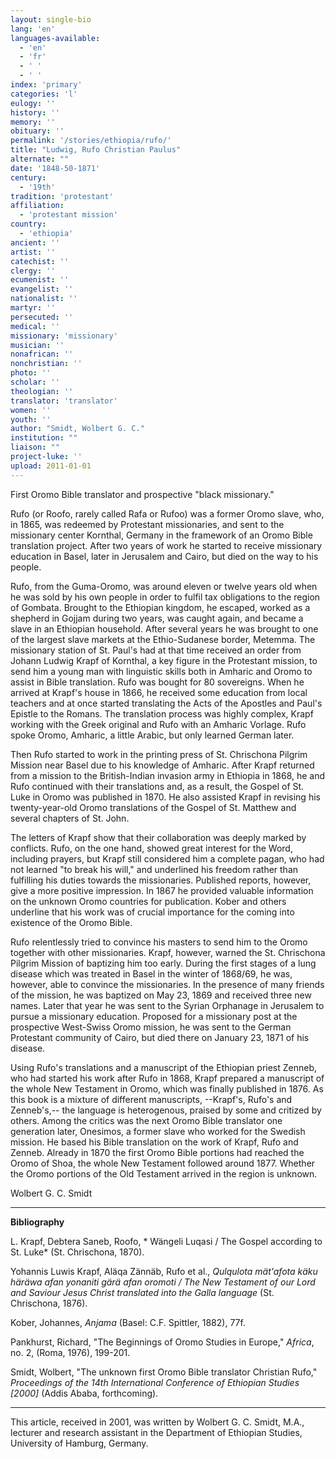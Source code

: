 ```yaml
---
layout: single-bio
lang: 'en'
languages-available:
  - 'en'
  - 'fr'
  - ' '
  - ' '
index: 'primary'
categories: 'l'
eulogy: ''
history: ''
memory: ''
obituary: ''
permalink: '/stories/ethiopia/rufo/'
title: "Ludwig, Rufo Christian Paulus"
alternate: ""
date: '1848-50-1871'
century:
  - '19th'
tradition: 'protestant'
affiliation:
  - 'protestant mission'
country:
  - 'ethiopia'
ancient: ''
artist: ''
catechist: ''
clergy: ''
ecumenist: ''
evangelist: ''
nationalist: ''
martyr: ''
persecuted: ''
medical: ''
missionary: 'missionary'
musician: ''
nonafrican: ''
nonchristian: ''
photo: ''
scholar: ''
theologian: ''
translator: 'translator'
women: ''
youth: ''
author: "Smidt, Wolbert G. C."
institution: ""
liaison: ""
project-luke: ''
upload: 2011-01-01
---
```




First Oromo Bible translator and prospective "black missionary."

Rufo (or Roofo, rarely called Rafa or Rufoo) was a former Oromo slave, who, in 1865, was redeemed by Protestant missionaries, and sent to the missionary center Kornthal, Germany in the framework of an Oromo Bible translation project. After two years of work he started to receive missionary education in Basel, later in Jerusalem and Cairo, but died on the way to his people.

Rufo, from the Guma-Oromo, was around eleven or twelve years old when he was sold by his own people in order to fulfil tax obligations to the region of Gombata. Brought to the Ethiopian kingdom, he escaped, worked as a shepherd in Gojjam during two years, was caught again, and became a slave in an Ethiopian household. After several years he was brought to one of the largest slave markets at the Ethio-Sudanese border, Metemma. The missionary station of St. Paul's had at that time received an order from Johann Ludwig Krapf of Kornthal, a key figure in the Protestant mission, to send him a young man with linguistic skills both in Amharic and Oromo to assist in Bible translation. Rufo was bought for 80 sovereigns. When he arrived at Krapf's house in 1866, he received some education from local teachers and at once started translating the Acts of the Apostles and Paul's Epistle to the Romans. The translation process was highly complex, Krapf working with the Greek original and Rufo with an Amharic Vorlage. Rufo spoke Oromo, Amharic, a little Arabic, but only learned German later.

Then Rufo started to work in the printing press of St. Chrischona Pilgrim Mission near Basel due to his knowledge of Amharic. After Krapf returned from a mission to the British-Indian invasion army in Ethiopia in 1868, he and Rufo continued with their translations and, as a result, the Gospel of St. Luke in Oromo was published in 1870. He also assisted Krapf in revising his twenty-year-old Oromo translations of the Gospel of St. Matthew and several chapters of St. John.

The letters of Krapf show that their collaboration was deeply marked by conflicts. Rufo, on the one hand, showed great interest for the Word, including prayers, but Krapf still considered him a complete pagan, who had not learned "to break his will," and underlined his freedom rather than fulfilling his duties towards the missionaries. Published reports, however, give a more positive impression. In 1867 he provided valuable information on the unknown Oromo countries for publication.  Kober and others underline that his work was of crucial importance for the coming into existence of the Oromo Bible.

Rufo relentlessly tried to convince his masters to send him to the Oromo together with other missionaries. Krapf, however, warned the St. Chrischona Pilgrim Mission of baptizing him too early. During the first stages of a lung disease which was treated in Basel in the winter of 1868/69, he was, however, able to convince the missionaries.  In the presence of many friends of the mission, he was baptized on May 23, 1869 and received three new names. Later that year he was sent to the Syrian Orphanage in Jerusalem to pursue a missionary education. Proposed for a missionary post at the prospective West-Swiss Oromo mission, he was sent to the German Protestant community of Cairo, but died there on January 23, 1871 of his disease.

Using Rufo's translations and a manuscript of the Ethiopian priest Zenneb, who had started his work after Rufo in 1868, Krapf prepared a manuscript of the whole New Testament in Oromo, which was finally published in 1876. As this book is a mixture of different manuscripts, --Krapf's, Rufo's and Zenneb's,-- the language is heterogenous, praised by some and critized by others.  Among the critics was the next Oromo Bible translator one generation later, Onesimos, a former slave who worked for the Swedish mission. He based his Bible translation on the work of Krapf, Rufo and Zenneb. Already in 1870 the first Oromo Bible portions had reached the Oromo of Shoa, the whole New Testament followed around 1877. Whether the Oromo portions of the Old Testament arrived in the region is unknown.

Wolbert G. C. Smidt

---

**Bibliography**

L. Krapf, Debtera Saneb, Roofo, * Wängeli Luqasi / The Gospel according to St. Luke* (St. Chrischona, 1870).

Yohannis Luwis Krapf, Aläqa Zännäb, Rufo et al., *Qulqulota mät'afota käku häräwa afan yonaniti gärä afan oromoti / The New Testament of our Lord and Saviour Jesus Christ translated into the Galla language* (St. Chrischona, 1876).

Kober, Johannes, *Anjama* (Basel: C.F. Spittler, 1882), 77f.

Pankhurst, Richard, "The Beginnings of Oromo Studies in Europe," *Africa*, no. 2, (Roma, 1976), 199-201.

Smidt, Wolbert, "The unknown first Oromo Bible translator Christian Rufo," *Proceedings of the 14th International Conference of Ethiopian Studies [2000]*  (Addis Ababa, forthcoming).

---

This article, received in 2001, was written by Wolbert G. C. Smidt, M.A., lecturer and research assistant in the Department of Ethiopian Studies, University of Hamburg, Germany.
